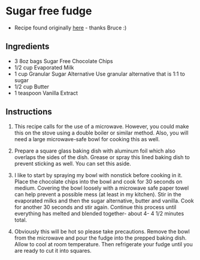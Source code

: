 # Sugar free fudge

* Recipe found originally [here](https://thesugarfreediva.com/fabulous-sugar-free-fudge/) - thanks Bruce :)

## Ingredients

* 3 8oz bags Sugar Free Chocolate Chips
* 1/2 cup Evaporated Milk
* 1 cup Granular Sugar Alternative Use granular alternative that is 1:1 to sugar
* 1/2 cup Butter
* 1 teaspoon Vanilla Extract

## Instructions

1. This recipe calls for the use of a microwave. However, you could make this on the stove using a double boiler or similar method. Also, you will need a large microwave-safe bowl for cooking this as well.

2. Prepare a square glass baking dish with aluminum foil which also overlaps the sides of the dish. Grease or spray this lined baking dish to prevent sticking as well. You can set this aside.

3. I like to start by spraying my bowl with nonstick before cooking in it. Place the chocolate chips into the bowl and cook for 30 seconds on medium. Covering the bowl loosely with a microwave safe paper towel can help prevent a possible mess (at least in my kitchen). Stir in the evaporated milks and then the sugar alternative, butter and vanilla. Cook for another 30 seconds and stir again. Continue this process until everything has melted and blended together- about 4- 4 1/2 minutes total.

4. Obviously this will be hot so please take precautions. Remove the bowl from the microwave and pour the fudge into the prepped baking dish. Allow to cool at room temperature. Then refrigerate your fudge until you are ready to cut it into squares.
